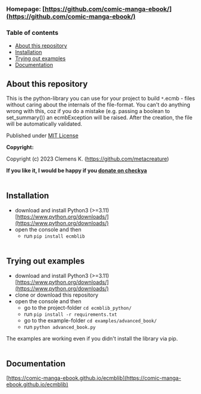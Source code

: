 ### Homepage: [https://github.com/comic-manga-ebook/](https://github.com/comic-manga-ebook/)

### Table of contents
- [About this repository](#about-this-repository)
- [Installation](#installation)
- [Trying out examples](#trying-out-examples)
- [Documentation](#documentation)

## About this repository

This is the python-library you can use for your project to build `*`.ecmb - files without caring about the internals of the file-format.
You can't do anything wrong with this, coz if you do a mistake (e.g. passing a boolean to set_summary()) an ecmbException will be raised. After the creation, the file will be automatically validated. 

Published under [MIT License](https://choosealicense.com/licenses/mit/)

**Copyright:**

Copyright (c) 2023 Clemens K. (https://github.com/metacreature)

**If you like it, I would be happy if you  [donate on checkya](https://checkya.com/1hhp2cpit9eha/payme)**<br /><br />


## Installation
- download and install Python3 (>=3.11) [https://www.python.org/downloads/](https://www.python.org/downloads/)
- open the console and then
    - run `pip install ecmblib`<br /><br />
 
## Trying out examples
- download and install Python3 (>=3.11) [https://www.python.org/downloads/](https://www.python.org/downloads/)
- clone or download this repository
- open the console and then
    - go to the project-folder `cd ecmblib_python/`
    - run `pip install -r requirements.txt`
    - go to the example-folder `cd examples/advanced_book/`
    - run `python advanced_book.py`
      
The examples are working even if you didn't install the library via pip.<br /><br />

## Documentation
[https://comic-manga-ebook.github.io/ecmblib](https://comic-manga-ebook.github.io/ecmblib)<br /><br />
